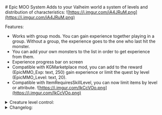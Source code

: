 ﻿﻿# Epic MOO System
Adds to your Valheim world a system of levels and distribution of characteristics:
![https://i.imgur.com/iA4JRuM.png](https://i.imgur.com/iA4JRuM.png)

Features:
 - Works with group mods. You can gain experience together playing in a group. Without a group, the experience goes to the one who last hit the monster.
 - You can add your own monsters to the list in order to get experience from them.
 - Experience progress bar on screen
 - Compatible with KGMarketplace mod, you can add to the reward (EpicMMO_Exp: text, 250) gain experience or limit the quest by level (EpicMMO_Level: text, 20).
 - Compatible with ItemRequiresSkillLevel, you can now limit items by level or attribute.
 ![https://i.imgur.com/lkCcVOo.png](https://i.imgur.com/lkCcVOo.png)
 
<details><summary>Creature level control:</summary>

Monster added level.
![https://i.imgur.com/IySsj3j.png](https://i.imgur.com/IySsj3j.png)
You'll get nothing (exp, drop) if monster is higher than your level (your level + additional level from configs), also damage on monster will be lower by multiplied you/monster level percentage (20/50 = 0.4, you'll deal 0.4% of your damage). Such monsters will have a red name.
If you are much stronger than the monster in level, then you will get less experience. Such monsters will have a cyan name color.

All functions can be configured in the configuration.
Also a file with all monsters and level is located in plugin/EpicMMOSystem/MonsterDB_"Version".

Attention!
If you had a previous version of the file, then new fields will be created automatically which you will have to correct for your necessary values. 
If you didn't do anything then just delete file and it will create new one with default values.

</details>
<details><summary>Changelog:</summary>

 - 1.1.0: Add creature level control
 - 1.0.1: Fix localization and append english text for config comments.
 - 1.0.0: Release
</details> 